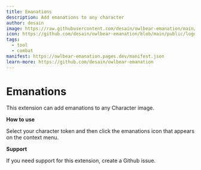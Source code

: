 ```yaml
---
title: Emanations
description: Add emanations to any character
author: desain
image: https://raw.githubusercontent.com/desain/owlbear-emanation/main/docs/header.jpg
icon: https://github.com/desain/owlbear-emanation/blob/main/public/logo.png
tags:
  - tool
  - combat
manifest: https://owlbear-emanation.pages.dev/manifest.json
learn-more: https://github.com/desain/owlbear-emanation
---
```


# Emanations

This extension can add emanations to any Character image.

**How to use**

Select your character token and then click the emanations icon that appears on the context menu.

**Support**

If you need support for this extension, create a Github issue.
